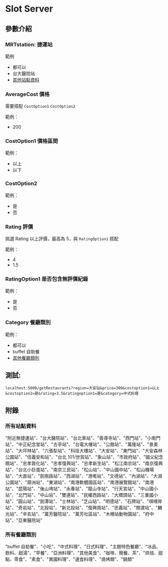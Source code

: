 # Slot Server

## 參數介紹

### MRTstation: 捷運站

範例

- 都可以
- 台大醫院站
- [其他站點資料](#所有站點資料)

### AverageCost 價格

需要搭配 `CostOption1` `CostOption2`

範例：

- 200

### CostOption1 價格區間

範例：

- 以上
- 以下

### CostOption2

範例：

- 是
- 否

### Rating 評價

挑選 Rating 以上評價，最高為 5，與 `RatingOption1` 搭配

範例：

- 4
- 1.5

### RatingOption1 是否包含無評價紀錄

範例：

- 是
- 否

### Category 餐廳類別

範例：

- 都可以
- buffet 自助餐
- [其他餐廳類別](#所有餐廳類別)

## 測試:

`localhost:5000/getRestaurants?region=大安站&price=300&costoption1=以上&costoption2=是&rating=3.5&ratingoption1=是&category=中式料理`

## 附錄

### 所有站點資料

"附近無捷運站"、"台大醫院站"、"台北車站"、"善導寺站"、"西門站"、"小南門站"、"中正紀念堂站"、"古亭站"、"台電大樓站"、"公館站"、"萬隆站"、"景美站"、"大坪林站"、"六張犁站"、"科技大樓站"、"大安站"、"東門站"、"大安森林公園站"、"信義安和站"、"台北 101/世貿站"、"象山站"、"市政府站"、"國父紀念館站"、"忠孝敦化站"、"忠孝復興站"、"忠孝新生站"、"松江南京站"、"南京復興站"、"台北小巨蛋站"、"南京三民站"、"松山站"、"中山國中站"、"松山機場站"、"大直站"、"劍南路站"、"西湖站"、"港墘站"、"文德站"、"內湖站"、"大湖公園站"、"葫洲站"、"東湖站"、"南港軟體園區站"、"南港展覽館站"、"南港站"、"昆陽站"、"後山埤站"、"永春站"、"龍山寺站"、"行天宮站"、"中山國小站"、"北門站"、"中山站"、"雙連站"、"民權西路站"、"大橋頭站"、"三重國小站"、"圓山站"、"劍潭站"、"士林站"、"芝山站"、"明德站"、"石牌站"、"唭哩岸站"、"奇岩站"、"北投站"、"新北投站"、"復興崗站"、"忠義站"、"關渡站"、"麟光站"、"辛亥站"、"萬芳醫院站"、"萬芳社區站"、"木柵站動物園站"、"府中站"、"亞東醫院站"

### 所有餐廳類別

"buffet 自助餐"、"小吃"、"中式料理"、"日式料理"、"主題特色餐廳"、"冰品、飲料、甜湯"、"早餐"、"亞洲料理"、"其他美食"、"咖啡、簡餐、茶"、"烘焙、甜點、零食"、"素食"、"異國料理"、"速食料理"、"燒烤類"、"鍋類"
